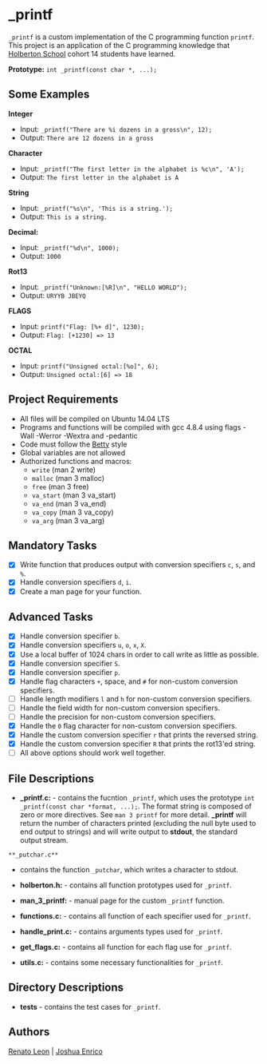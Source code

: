 # _printf
```_printf``` is a custom implementation of the C programming function ```printf```. This project is an application of the C programming knowledge that [Holberton School](https://www.holbertonschool.com/) cohort 14 students have learned.

**Prototype:** ```int _printf(const char *, ...);```

## Some Examples
**Integer**
* Input: ```_printf("There are %i dozens in a gross\n", 12);```
* Output: ```There are 12 dozens in a gross```

**Character**
* Input: ```_printf("The first letter in the alphabet is %c\n", 'A');```
* Output: ```The first letter in the alphabet is A```

**String**
* Input: ```_printf("%s\n", 'This is a string.');```
* Output: ```This is a string.```

**Decimal:**
* Input: ```_printf("%d\n", 1000);```
* Output:  ```1000```

**Rot13**
* Input: ```_printf("Unknown:[%R]\n", "HELLO WORLD");```
* Output:  ```URYYB JBEYQ```

**FLAGS**
* Input: ```printf("Flag: [%+ d]", 1230);```
* Output:  ```Flag: [+1230] => 13```

**OCTAL**
* Input: ```printf("Unsigned octal:[%o]", 6);```
* Output:  ```Unsigned octal:[6] => 18```



## Project Requirements
* All files will be compiled on Ubuntu 14.04 LTS
* Programs and functions will be compiled with gcc 4.8.4 using flags -Wall -Werror -Wextra and -pedantic
* Code must follow the [Betty](https://github.com/holbertonschool/Betty/wiki) style
* Global variables are not allowed
* Authorized functions and macros:
  * ```write``` (man 2 write)
  * ```malloc``` (man 3 malloc)
  * ```free``` (man 3 free)
  * ```va_start``` (man 3 va_start)
  * ```va_end``` (man 3 va_end)
  * ```va_copy``` (man 3 va_copy)
  * ```va_arg``` (man 3 va_arg)

## Mandatory Tasks
- [x] Write function that produces output with conversion specifiers ```c```, ```s```, and ```%```.
- [x] Handle conversion specifiers ```d```, ```i```.
- [x] Create a man page for your function.
## Advanced Tasks
- [x] Handle conversion specifier ```b```.
- [x] Handle conversion specifiers ```u```, ```o```, ```x```, ```X```.
- [x] Use a local buffer of 1024 chars in order to call write as little as possible.
- [x] Handle conversion specifier ```S```.
- [x] Handle conversion specifier ```p```.
- [x] Handle flag characters ```+```, space, and ```#``` for non-custom conversion specifiers.
- [ ] Handle length modifiers ```l``` and ```h``` for non-custom conversion specifiers.
- [ ] Handle the field width for non-custom conversion specifiers.
- [ ] Handle the precision for non-custom conversion specifiers.
- [x] Handle the ```0``` flag character for non-custom conversion specifiers.
- [x] Handle the custom conversion specifier ```r``` that prints the reversed string.
- [x] Handle the custom conversion specifier ```R``` that prints the rot13'ed string.
- [ ] All above options should work well together.
## File Descriptions
* **_printf.c:** - contains the  fucntion ```_printf```, which uses the prototype ```int _printf(const char *format, ...);```. The format string is composed of zero or more directives. See ```man 3 printf``` for more detail. **_printf** will return the number of characters printed (excluding the null byte used to end output to strings) and will write output to **stdout**, the standard output stream.

```**_putchar.c**``` 
* contains the function ```_putchar```, which writes a character to stdout.

* **holberton.h:** - contains all function prototypes used for ```_printf```.
* **man_3_printf:** - manual page for the custom ```_printf``` function.
* **functions.c:** - contains all function of each specifier used for ```_printf```.
* **handle_print.c:** - contains arguments types used for ```_printf```.
* **get_flags.c:** - contains all function for each flag use for ```_printf```.
* **utils.c:** - contains some necessary functionalities for ```_printf```.

## Directory Descriptions
* **tests** - contains the test cases for ```_printf```.

## Authors
[Renato Leon](https://github.com/renatoleonholberton) | [Joshua Enrico](https://github.com/yoyogold-a11)

